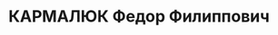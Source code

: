 ---
title: КАРМАЛЮК Федор Филиппович
description: "1900 г.р., украинец, член ВКП(б) с 1918, командир 47 АБР БВО, комбриг\
  \ (28.11.1935). Награды: орден Красного Знамени 18.02.1924. \n  Арестован 08.08.1937.\
  \ Приговор: 22.11.1937 - ВМН, расстрелян 22.11.1937. \n  Реабилитирован 19.08.1957"
---
